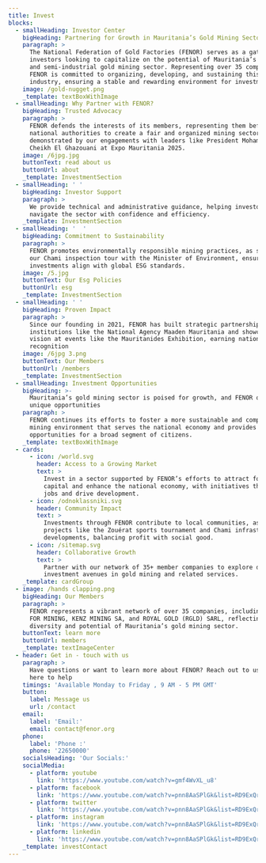 ```yaml
---
title: Invest
blocks:
  - smallHeading: Investor Center
    bigHeading: Partnering for Growth in Mauritania’s Gold Mining Sector
    paragraph: >
      The National Federation of Gold Factories (FENOR) serves as a gateway for
      investors looking to capitalize on the potential of Mauritania’s artisanal
      and semi-industrial gold mining sector. Representing over 35 companies,
      FENOR is committed to organizing, developing, and sustaining this vital
      industry, ensuring a stable and rewarding environment for investment.
    image: /gold-nugget.png
    _template: textBoxWithImage
  - smallHeading: Why Partner with FENOR?
    bigHeading: Trusted Advocacy
    paragraph: >
      FENOR defends the interests of its members, representing them before
      national authorities to create a fair and organized mining sector, as
      demonstrated by our engagements with leaders like President Mohamed Ould
      Cheikh El Ghazouani at Expo Mauritania 2025.
    image: /6jpg.jpg
    buttonText: read about us
    buttonUrl: about
    _template: InvestmentSection
  - smallHeading: ' '
    bigHeading: Investor Support
    paragraph: >
      We provide technical and administrative guidance, helping investors
      navigate the sector with confidence and efficiency.
    _template: InvestmentSection
  - smallHeading: '  '
    bigHeading: Commitment to Sustainability
    paragraph: >
      FENOR promotes environmentally responsible mining practices, as seen in
      our Chami inspection tour with the Minister of Environment, ensuring
      investments align with global ESG standards.
    image: /5.jpg
    buttonText: Our Esg Policies
    buttonUrl: esg
    _template: InvestmentSection
  - smallHeading: ' '
    bigHeading: Proven Impact
    paragraph: >
      Since our founding in 2021, FENOR has built strategic partnerships with
      institutions like the National Agency Maaden Mauritania and showcased our
      vision at events like the Mauritanides Exhibition, earning national
      recognition
    image: /6jpg 3.png
    buttonText: Our Members
    buttonUrl: /members
    _template: InvestmentSection
  - smallHeading: Investment Opportunities
    bigHeading: >-
      Mauritania’s gold mining sector is poised for growth, and FENOR offers
      unique opportunities
    paragraph: >
      FENOR continues its efforts to foster a more sustainable and competitive
      mining environment that serves the national economy and provides job
      opportunities for a broad segment of citizens.
    _template: textBoxWithImage
  - cards:
      - icon: /world.svg
        header: Access to a Growing Market
        text: >
          Invest in a sector supported by FENOR’s efforts to attract foreign
          capital and enhance the national economy, with initiatives that create
          jobs and drive development.
      - icon: /odnoklassniki.svg
        header: Community Impact
        text: >
          Investments through FENOR contribute to local communities, as seen in
          projects like the Zouérat sports tournament and Chami infrastructure
          developments, balancing profit with social good.
      - icon: /sitemap.svg
        header: Collaborative Growth
        text: >
          Partner with our network of 35+ member companies to explore diverse
          investment avenues in gold mining and related services.
    _template: cardGroup
  - image: /hands clapping.png
    bigHeading: Our Members
    paragraph: >
      FENOR represents a vibrant network of over 35 companies, including ADAAMA
      FOR MINING, KENZ MINING SA, and ROYAL GOLD (RGLD) SARL, reflecting the
      diversity and potential of Mauritania’s gold mining sector.
    buttonText: learn more
    buttonUrl: members
    _template: textImageCenter
  - header: Get in - touch with us
    paragraph: >
      Have questions or want to learn more about FENOR? Reach out to us—we’re
      here to help
    timings: 'Available Monday to Friday , 9 AM - 5 PM GMT'
    button:
      label: Message us
      url: /contact
    email:
      label: 'Email:'
      email: contact@fenor.org
    phone:
      label: 'Phone :'
      phone: '22650000'
    socialsHeading: 'Our Socials:'
    socialMedia:
      - platform: youtube
        link: 'https://www.youtube.com/watch?v=gmf4WvXL_u8'
      - platform: facebook
        link: 'https://www.youtube.com/watch?v=pnn8AaSPlGk&list=RD9ExQrA7zsBM&index=3'
      - platform: twitter
        link: 'https://www.youtube.com/watch?v=pnn8AaSPlGk&list=RD9ExQrA7zsBM&index=3'
      - platform: instagram
        link: 'https://www.youtube.com/watch?v=pnn8AaSPlGk&list=RD9ExQrA7zsBM&index=3'
      - platform: linkedin
        link: 'https://www.youtube.com/watch?v=pnn8AaSPlGk&list=RD9ExQrA7zsBM&index=3'
    _template: investContact
---
```


